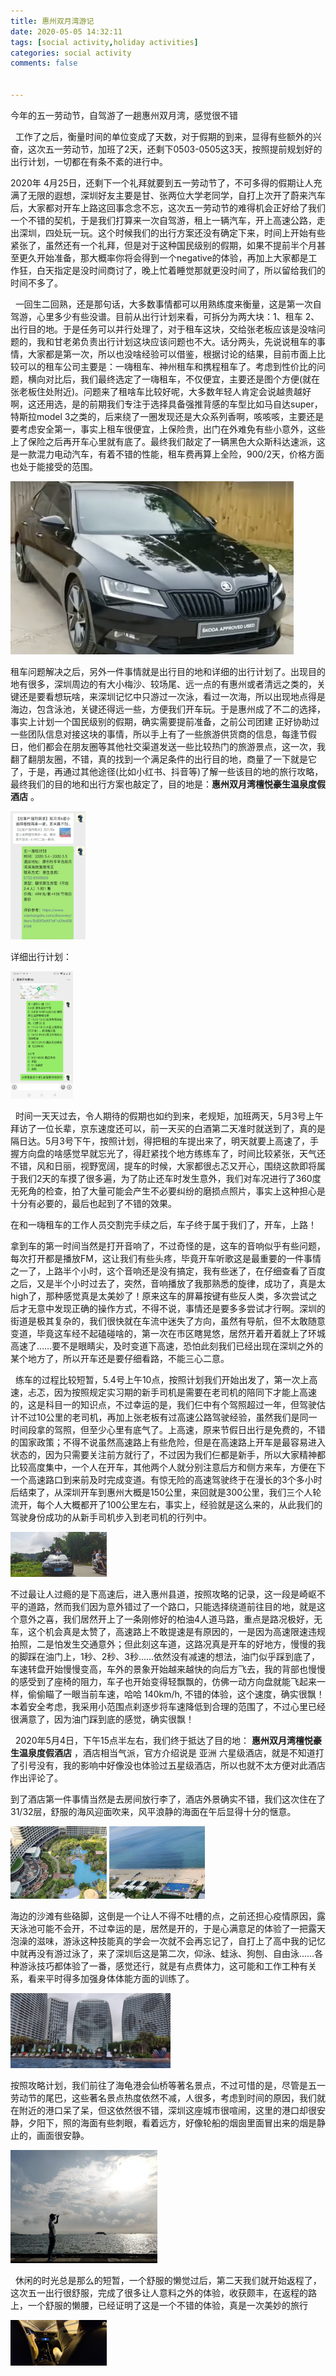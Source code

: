 ```yaml
---
title: 惠州双月湾游记
date: 2020-05-05 14:32:11
tags: [social activity,holiday activities]
categories: social activity
comments: false


---
```


今年的五一劳动节，自驾游了一趟惠州双月湾，感觉很不错

<!--more-->

&nbsp;&nbsp;工作了之后，衡量时间的单位变成了天数，对于假期的到来，显得有些额外的兴奋，这次五一劳动节，加班了2天，还剩下0503-0505这3天，按照提前规划好的出行计划，一切都在有条不紊的进行中。



2020年 4月25日，还剩下一个礼拜就要到五一劳动节了，不可多得的假期让人充满了无限的遐想，深圳好友主要是甘、张两位大学老同学，自打上次开了蔚来汽车后，大家都对开车上路这回事念念不忘，这次五一劳动节的难得机会正好给了我们一个不错的契机，于是我们打算来一次自驾游，租上一辆汽车，开上高速公路，走出深圳，四处玩一玩。这个时候我们的出行方案还没有确定下来，时间上开始有些紧张了，虽然还有一个礼拜，但是对于这种国民级别的假期，如果不提前半个月甚至更久开始准备，那大概率你将会得到一个negative的体验，再加上大家都是工作狂，白天指定是没时间商讨了，晚上忙着睡觉那就更没时间了，所以留给我们的时间不多了。



&nbsp;&nbsp;一回生二回熟，还是那句话，大多数事情都可以用熟练度来衡量，这是第一次自驾游，心里多少有些没谱。目前从出行计划来看，可拆分为两大块：1、租车  2、出行目的地。于是任务可以并行处理了，对于租车这块，交给张老板应该是没啥问题的，我和甘老弟负责出行计划这块应该问题也不大。话分两头，先说说租车的事情，大家都是第一次，所以也没啥经验可以借鉴，根据讨论的结果，目前市面上比较可以的租车公司主要是：一嗨租车、神州租车和携程租车了。考虑到性价比的问题，横向对比后，我们最终选定了一嗨租车，不仅便宜，主要还是图个方便(就在张老板住处附近)。问题来了租啥车比较好呢，大多数年轻人肯定会说越贵越好啊，这还用选，是的前期我们专注于选择具备强推背感的车型比如马自达super，特斯拉model 3之类的，后来绕了一圈发现还是大众系列香啊，咳咳咳，主要还是要考虑安全第一，事实上租车很便宜，上保险贵，出门在外难免有些小意外，这些上了保险之后再开车心里就有底了。最终我们敲定了一辆黑色大众斯科达速派，这是一款混力电动汽车，有着不错的性能，租车费再算上全险，900/2天，价格方面也处于能接受的范围。

<img src="惠州双月湾游记/image/image-20200627234011452.png" alt="image-20200627234011452" style="zoom:50%;" />



租车问题解决之后，另外一件事情就是出行目的地和详细的出行计划了。出现目的地有很多，深圳周边的有大小梅沙、较场尾、远一点的有惠州或者清远之类的，关键还是要看想玩啥，来深圳记忆中只游过一次泳，看过一次海，所以出现地点得是海边，包含泳池，关键还得远一些，方便我们开车玩。于是惠州成了不二的选择，事实上计划一个国民级别的假期，确实需要提前准备，之前公司团建 正好协助过一些团队信息对接这块的事情，所以手上有了一些旅游供货商的信息，每逢节假日，他们都会在朋友圈等其他社交渠道发送一些比较热门的旅游景点，这一次，我翻了翻朋友圈，不错，真的找到一个满足条件的出行目的地，商量了一下就是它了，于是，再通过其他途径(比如小红书、抖音等)了解一些该目的地的旅行攻略，最终我们的目的地和出行方案也敲定了，目的地是：**惠州双月湾檀悦豪生温泉度假酒店** 。

<img src="惠州双月湾游记/image/image-20200627235206587.png" alt="image-20200627235206587" style="zoom:20%;" />



详细出行计划：

<img src="惠州双月湾游记/image/Screenshot_20200627-233417.jpg" alt="Screenshot_20200627-233417" style="zoom:20%;" />



&nbsp;&nbsp;时间一天天过去，令人期待的假期也如约到来，老规矩，加班两天，5月3号上午拜访了一位长辈，京东速度还可以，前一天买的白酒第二天准时就送到了，真的是隔日达。5月3号下午，按照计划，得把租的车提出来了，明天就要上高速了，手握方向盘的啥感觉早就忘光了，得赶紧找个地方练练车了，时间比较紧张，天气还不错，风和日丽，视野宽阔，提车的时候，大家都很忐忑又开心，围绕这款即将属于我们2天的车摸了很多遍，为了防止还车时发生意外，我们对车况进行了360度无死角的检查，拍了大量可能会产生不必要纠纷的磨损点照片，事实上这种担心是十分有必要的，最后也起到了不错的效果。

在和一嗨租车的工作人员交割完手续之后，车子终于属于我们了，开车，上路！

拿到车的第一时间当然是打开音响了，不过奇怪的是，这车的音响似乎有些问题，每次打开都是播放FM，这让我们有些头疼，毕竟开车听歌这是最重要的一件事情之一了，上路半个小时，这个音响还是没有搞定，我有些迷了，在仔细查看了百度之后，又是半个小时过去了，突然，音响播放了我那熟悉的旋律，成功了，真是太high了，那种感觉真是太美妙了！原来这车的屏幕按键有些反人类，多次尝试之后才无意中发现正确的操作方式，不得不说，事情还是要多多尝试才行啊。深圳的街道是极其复杂的，我们很快就在车流中迷失了方向，虽然有导航，但不太敢随意变道，毕竟这车经不起磕碰啥的，第一次在市区瞎晃悠，居然开着开着就上了环城高速了……要不是眼睛尖，及时变道下高速，恐怕此刻我们已经出现在深圳之外的某个地方了，所以开车还是要仔细看路，不能三心二意。

&nbsp;&nbsp;练车的过程比较短暂，5.4号上午10点，按照计划我们开始出发了，第一次上高速，忐忑，因为按照规定实习期的新手司机是需要在老司机的陪同下才能上高速的，这是科目一的知识点，不过幸运的是，我们仨中有个驾照超过一年，但驾驶估计不过10公里的老司机，再加上张老板有过高速公路驾驶经验，虽然我们是同一时间段拿的驾照，但至少心里有底气了。上高速，原来节假日出行是免费的，不错的国家政策；不得不说虽然高速路上有些危险，但是在高速路上开车是最容易进入状态的，因为只需要关注前方就行了，不过因为我们仨都是新手，所以大家精神都比较高度集中，一个人在开车，其他两个人就分别注意后方和侧方来车，方便在下一个高速路口到来前及时完成变道。有惊无险的高速驾驶终于在漫长的3个多小时后结束了，从深圳开车到惠州大概是150公里，来回就是300公里，我们三个人轮流开，每个人大概都开了100公里左右，事实上，经验就是这么来的，从此我们的驾驶身份成功的从新手司机步入到老司机的行列中。

<img src="惠州双月湾游记/image/251ba7c65dc60f69e82d2d5bfd0278ed.jpg" alt="251ba7c65dc60f69e82d2d5bfd0278ed" style="zoom:15%;" />



不过最让人过瘾的是下高速后，进入惠州县道，按照攻略的记录，这一段是崎岖不平的道路，然而我们因为意外错过了一个路口，只能选择绕道前往目的地，就是这个意外之喜，我们居然开上了一条刚修好的柏油4人道马路，重点是路况极好，无车，这个机会真是太赞了，高速路上不敢提速是有原因的，一是因为高速限速违规拍照，二是怕发生交通意外；但此刻这车道，这路况真是开车的好地方，慢慢的我的脚踩在油门上，1秒、2秒、3秒……依然没有减速的想法，油门似乎踩到底了，车速转盘开始慢慢变高，车外的景象开始越来越快的向后方飞去，我的背部也慢慢的感受到了座椅的阻力，车子也开始变得轻飘飘的，仿佛一动方向盘就能飞起来一样，偷偷瞄了一眼当前车速，哈哈 140km/h, 不错的体验，这个速度，确实很飘！本着安全考虑，我采用小范围点刹逐步将车速降低到合理的范围了，不过心里已经很满意了，因为油门踩到底的感觉，确实很飘！



&nbsp;&nbsp;2020年5月4日，下午15点半左右，我们终于抵达了目的地： **惠州双月湾檀悦豪生温泉度假酒店** ，酒店相当气派，官方介绍说是 亚洲 六星级酒店，就是不知道打了引号没有，我的影响中好像没也体验过五星级酒店，所以也就不太方便对此酒店作出评论了。

到了酒店第一件事情当然是去房间放行李了，酒店外景确实不错，我们这次住在了31/32层，舒服的海风迎面吹来，风平浪静的海面在午后显得十分的惬意。



<img src="惠州双月湾游记/image/a80818fdd547528e4becfb6e91e2df9c.jpg" alt="a80818fdd547528e4becfb6e91e2df9c" style="zoom:15%;" />



<img src="惠州双月湾游记/image/0590de03d0dbc304ced0b91a48ebbce3.jpg" alt="0590de03d0dbc304ced0b91a48ebbce3" style="zoom:15%;" />





海边的沙滩有些硌脚，这倒是一个让人不得不吐槽的点，之前还担心疫情原因，露天泳池可能不会开，不过幸运的是，居然是开的，于是心满意足的体验了一把露天泡澡的滋味，游泳这种技能真的学会一次就不会再忘记了，自打上了高中我的记忆中就再没有游过泳了，来了深圳后这是第二次，仰泳、蛙泳、狗刨、自由泳……各种游泳技巧都体验了一番，感觉还行，就是有点费体力，这可能和工作工种有关系，看来平时得多加强身体体能方面的训练了。

<img src="惠州双月湾游记/image/44c16e1ce5d7accada45ff9b31465df2.jpg" alt="44c16e1ce5d7accada45ff9b31465df2" style="zoom:25%;" />



按照攻略计划，我们前往了海龟港会仙桥等著名景点，不过可惜的是，尽管是五一劳动节的尾巴，这些著名景点热度依然不减，人很多，考虑到时间的原因，我们就在附近的港口呆了呆，但这依然很不错，深圳这座城市很喧闹，这里的港口却很安静，夕阳下，照的海面有些刺眼，看着远方，好像轮船的烟囱里面冒出来的烟是静止的，画面很安静。

<img src="惠州双月湾游记/image/image-20200628010245137.png" alt="image-20200628010245137" style="zoom:25%;" />



&nbsp;&nbsp;休闲的时光总是那么的短暂，一个舒服的懒觉过后，第二天我们就开始返程了，这次五一出行很舒服，完成了很多让人意料之外的体验，收获颇丰，在返程的路上，一个舒服的懒腰，已经证明了这是一个不错的体验，真是一次美妙的旅行



<img src="惠州双月湾游记/image/75ba815ab97061a5cfaba424ab20bb76.jpg" alt="75ba815ab97061a5cfaba424ab20bb76" style="zoom:15%;" />